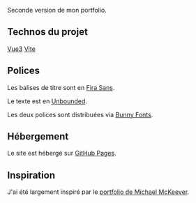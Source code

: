 Seconde version de mon portfolio.

## Technos du projet

[Vue3](https://vuejs.org/)
[Vite](https://vitejs.dev/)

## Polices

Les balises de titre sont en [Fira Sans](https://mozilla.github.io/Fira/).

Le texte est en [Unbounded](https://unbounded.polkadot.network/).

Les deux polices sont distribuées via [Bunny Fonts](https://fonts.bunny.net).

## Hébergement

Le site est hébergé sur [GitHub Pages](https://github.com/CeansBzh/ceansbzh.github.io/deployments/activity_log?environment=github-pages).

## Inspiration

J'ai été largement inspiré par le [portfolio de Michael McKeever](https://mckvr.com/).
